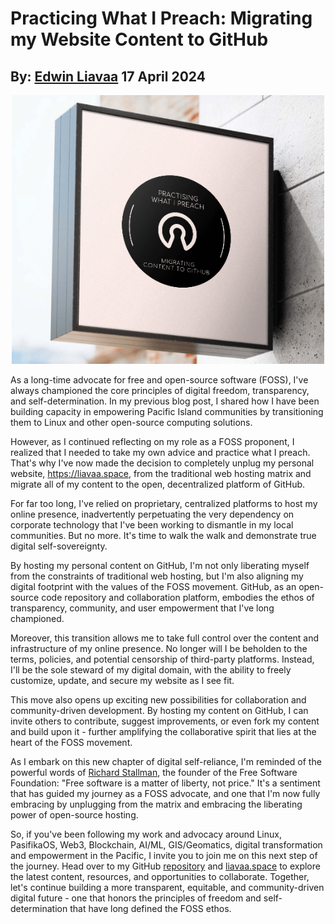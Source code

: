 # Practicing What I Preach: Migrating my Website Content to GitHub
## By: [Edwin Liavaa](https://github.com/EdwinLiavaa) 17 April 2024

<p align="center">
 <img width="500" src="https://github.com/EdwinLiavaa/liavaa.space/blob/main/blog/20240417/pic.png">
</p>

As a long-time advocate for free and open-source software (FOSS), I've always championed the core principles of digital freedom, transparency, and self-determination. In my previous blog post, I shared how I have been building capacity in empowering Pacific Island communities by transitioning them to Linux and other open-source computing solutions.

However, as I continued reflecting on my role as a FOSS proponent, I realized that I needed to take my own advice and practice what I preach. That's why I've now made the decision to completely unplug my personal website, https://liavaa.space, from the traditional web hosting matrix and migrate all of my content to the open, decentralized platform of GitHub.

For far too long, I've relied on proprietary, centralized platforms to host my online presence, inadvertently perpetuating the very dependency on corporate technology that I've been working to dismantle in my local communities. But no more. It's time to walk the walk and demonstrate true digital self-sovereignty.

By hosting my personal content on GitHub, I'm not only liberating myself from the constraints of traditional web hosting, but I'm also aligning my digital footprint with the values of the FOSS movement. GitHub, as an open-source code repository and collaboration platform, embodies the ethos of transparency, community, and user empowerment that I've long championed.

Moreover, this transition allows me to take full control over the content and infrastructure of my online presence. No longer will I be beholden to the terms, policies, and potential censorship of third-party platforms. Instead, I'll be the sole steward of my digital domain, with the ability to freely customize, update, and secure my website as I see fit.

This move also opens up exciting new possibilities for collaboration and community-driven development. By hosting my content on GitHub, I can invite others to contribute, suggest improvements, or even fork my content and build upon it - further amplifying the collaborative spirit that lies at the heart of the FOSS movement.

As I embark on this new chapter of digital self-reliance, I'm reminded of the powerful words of [Richard Stallman](https://en.wikipedia.org/wiki/Richard_Stallman), the founder of the Free Software Foundation: "Free software is a matter of liberty, not price." It's a sentiment that has guided my journey as a FOSS advocate, and one that I'm now fully embracing by unplugging from the matrix and embracing the liberating power of open-source hosting.

So, if you've been following my work and advocacy around Linux, PasifikaOS, Web3, Blockchain, AI/ML, GIS/Geomatics, digital transformation and empowerment in the Pacific, I invite you to join me on this next step of the journey. Head over to my GitHub [repository](https://github.com/EdwinLiavaa) and [liavaa.space](https://github.com/EdwinLiavaa/liavaa.space) to explore the latest content, resources, and opportunities to collaborate. Together, let's continue building a more transparent, equitable, and community-driven digital future - one that honors the principles of freedom and self-determination that have long defined the FOSS ethos.